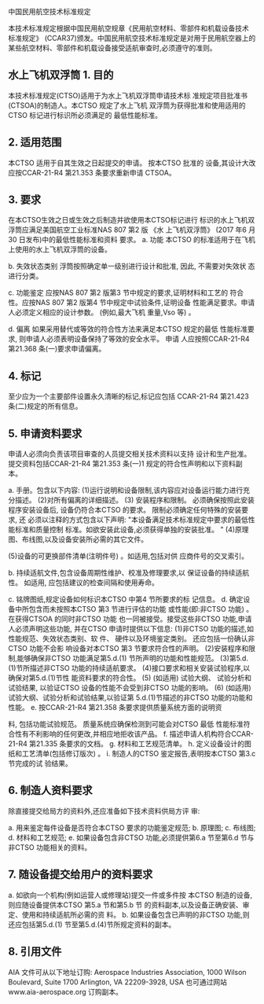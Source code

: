  
中国民用航空技术标准规定 
 
本技术标准规定根据中国民用航空规章《民用航空材料、零部件和机载设备技术
标准规定》
(CCAR37)颁发。中国民用航空技术标准规定是对用于民用航空器上的
某些航空材料、零部件和机载设备接受适航审查时,必须遵守的准则。 

## 水上飞机双浮筒 1. 目的

本技术标准规定(CTSO)适用于为水上飞机双浮筒申请技术标
准规定项目批准书(CTSOA)的制造人。本CTSO 规定了水上飞机
双浮筒为获得批准和使用适用的CTSO 标记进行标识所必须满足的
最低性能标准。 

## 2. 适用范围

本CTSO 适用于自其生效之日起提交的申请。
按本CTSO 批准的
设备,其设计大改应按CCAR-21-R4 第21.353 条要求重新申请
CTSOA。 

## 3. 要求

在本CTSO生效之日或生效之后制造并欲使用本CTSO标记进行
标识的水上飞机双浮筒应满足美国航空工业标准NAS 807 第2 版
《水
上飞机双浮筒》
(2017 年6 月30 日发布)中的最低性能标准和资料
要求。 
a. 功能 
本CTSO 的标准适用于在飞机上使用的水上飞机双浮筒的设备。
 

b. 失效状态类别 
浮筒按照确定单一级别进行设计和批准,
因此,
不需要对失效状
态进行分类。 

c. 功能鉴定 
应按NAS 807 第2 版第3 节中规定的要求,证明材料和工艺的
符合性。应按NAS 807 第2 版第4 节中规定中试验条件,证明设备
性能满足要求。申请人必须定义相应的设计参数。
(例如,最大飞机
重量,Vso 等)
。 

d. 偏离 
如果采用替代或等效的符合性方法来满足本CTSO 规定的最低
性能标准要求,
则申请人必须表明设备保持了等效的安全水平。
申请
人应按照CCAR-21-R4 第21.368 条(一)要求申请偏离。 

## 4. 标记

至少应为一个主要部件设置永久清晰的标记,标记应包括
CCAR-21-R4 第21.423 条(二)规定的所有信息。 

## 5. 申请资料要求

申请人必须向负责该项目审查的人员提交相关技术资料以支持
设计和生产批准。提交资料包括CCAR-21-R4 第21.353 条(一)1
规定的符合性声明和以下资料副本。 

a. 手册。包含以下内容: 
(1)运行说明和设备限制,该内容应对设备运行能力进行充
分描述。 
(2)对所有偏离的详细描述。 
(3)
安装程序和限制。
必须确保按照此安装程序安装设备后,
设备仍符合本CTSO 的要求。
限制必须确定任何特殊的安装要求,
还
必须以注释的方式包含以下声明: 
"本设备满足技术标准规定中要求的最低性能标准和质量控制
标准。如欲安装此设备,必须获得单独的安装批准。
" 
(4)原理图、布线图,以及设备安装所必需的其它文件。 

(5)设备的可更换部件清单(注明件号)
。如适用,包括对供
应商件号的交叉索引。 

b. 持续适航文件,包含设备周期性维护、校准及修理要求,以
保证设备的持续适航性。
如适用,
应包括建议的检查间隔和使用寿命。
 
c. 铭牌图纸,规定设备如何标识本CTSO 中第4 节所要求的标
记信息。 
d. 确定设备中所包含而未按照本CTSO 第3 节进行评估的功能
或性能(即:非CTSO 功能)
。在获得CTSOA 的同时非CTSO 功能
也一同被接受。接受这些非CTSO 功能,申请人必须声明这些功能,
并在CTSO 申请时提供以下信息: 
(1)非CTSO 功能的描述,如性能规范、失效状态类别、软
件、
硬件以及环境鉴定类别。
还应包括一份确认非CTSO 功能不会影
响设备对本CTSO 第3 节要求符合性的声明。 
(2)安装程序和限制,能够确保非CTSO 功能满足第5.d.(1)
节所声明的功能和性能规范。 
(3)第5.d.(1)节所描述非CTSO 功能的持续适航要求。 
(4)接口要求和相关安装试验程序,以确保对第5.d.(1)节性
能资料要求的符合性。 
(5)
(如适用)
试验大纲、
试验分析和试验结果,
以验证CTSO
设备的性能不会受到非CTSO 功能的影响。 
(6)
(如适用)试验大纲、试验分析和试验结果,以验证第
5.d.(1)节描述的非CTSO 功能的功能和性能。 
e. 按CCAR-21-R4 第21.358 条要求提供质量系统方面的说明资

料,
包括功能试验规范。
质量系统应确保检测到可能会对CTSO 最低
性能标准符合性有不利影响的任何更改,并相应地拒收该产品。 
f. 描述申请人机构符合CCAR-21-R4 第21.335 条要求的文档。 
g. 材料和工艺规范清单。 
h. 定义设备设计的图纸和工艺清单(包括修订版次)
。 
i. 制造人的CTSO 鉴定报告,表明按本CTSO 第3.c 节完成的试
验结果。 

## 6. 制造人资料要求

除直接提交给局方的资料外,还应准备如下技术资料供局方评
审: 

a. 用来鉴定每件设备是否符合本CTSO 要求的功能鉴定规范; 
b. 原理图; 
c. 布线图; 
d. 材料和工艺规范; 
e. 如果设备包含非CTSO 功能,必须提供第6.a 节至第6.d 节与
非CTSO 功能相关的资料。 

## 7. 随设备提交给用户的资料要求

a. 如欲向一个机构(例如运营人或修理站)提交一件或多件按
本CTSO 制造的设备,则应随设备提供本CTSO 第5.a 节和第5.b 节
的资料副本,以及设备正确安装、审定、使用和持续适航所必需的资
料。 
b. 如果设备包含已声明的非CTSO 功能,则还应包括第5.d.(1)
节至第5.d.(4)节所规定资料的副本。 

## 8. 引用文件

AIA 文件可从以下地址订购: 
Aerospace Industries Association, 1000 Wilson Boulevard, Suite 1700 Arlington, VA 22209-3928, USA 也可通过网站www.aia-aerospace.org 订购副本。 
 
 